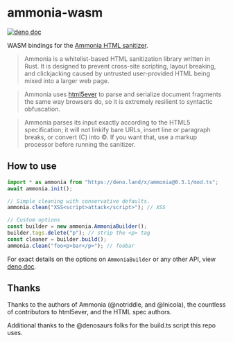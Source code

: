 # ammonia-wasm

[![deno doc](https://doc.deno.land/badge.svg)](https://doc.deno.land/https/deno.land/x/ammonia@0.3.1/mod.ts)

WASM bindings for the
[Ammonia HTML sanitizer](https://github.com/rust-ammonia/ammonia).

> Ammonia is a whitelist-based HTML sanitization library written in Rust. It is
> designed to prevent cross-site scripting, layout breaking, and clickjacking
> caused by untrusted user-provided HTML being mixed into a larger web page.

> Ammonia uses [html5ever](https://github.com/servo/html5ever) to parse and
> serialize document fragments the same way browsers do, so it is extremely
> resilient to syntactic obfuscation.

> Ammonia parses its input exactly according to the HTML5 specification; it will
> not linkify bare URLs, insert line or paragraph breaks, or convert (C) into ©.
> If you want that, use a markup processor before running the sanitizer.

## How to use

```ts
import * as ammonia from "https://deno.land/x/ammonia@0.3.1/mod.ts";
await ammonia.init();

// Simple cleaning with conservative defaults.
ammonia.clean("XSS<script>attack</script>"); // XSS

// Custom options
const builder = new ammonia.AmmoniaBuilder();
builder.tags.delete("p"); // strip the <p> tag
const cleaner = builder.build();
ammonia.clean("foo<p>bar</p>"); // foobar
```

For exact details on the options on `AmmoniaBuilder` or any other API, view
[deno doc](https://doc.deno.land/https/deno.land/x/ammonia@0.3.1/mod.ts).

## Thanks

Thanks to the authors of Ammonia (@notriddle, and @lnicola), the countless of
contributors to html5ever, and the HTML spec authors.

Additional thanks to the @denosaurs folks for the build.ts script this repo
uses.

